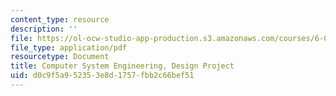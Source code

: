 ```yaml
---
content_type: resource
description: ''
file: https://ol-ocw-studio-app-production.s3.amazonaws.com/courses/6-033-computer-system-engineering-spring-2018/d0c9f5a952353e8d1757fbb2c66bef51_MIT6_033S18dp.pdf
file_type: application/pdf
resourcetype: Document
title: Computer System Engineering, Design Project
uid: d0c9f5a9-5235-3e8d-1757-fbb2c66bef51
---
```

